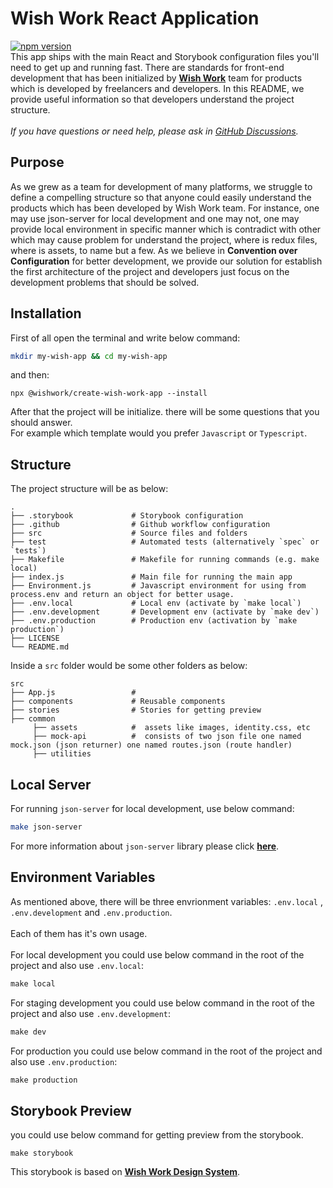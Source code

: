 # Wish Work React Application

[![npm version](https://badge.fury.io/js/%40wishwork%2Fcreate-wish-work-app.svg)](https://badge.fury.io/js/%40wishwork%2Fcreate-wish-work-app) \
This app ships with the main React and Storybook configuration files you'll need to get up and running fast. There are standards for front-end development
that has been initialized by [**Wish Work**](https://wishwork.org) team for products which is developed by freelancers and developers. In this
README, we provide useful information so that developers understand the project structure. \
\
*If you have questions or need help, please ask in [GitHub Discussions](https://github.com/wish-team/wishwork-cli/discussions).*

## Purpose
As we grew as a team for development of many platforms, we struggle to define a compelling structure so that anyone could 
easily understand the products which has been developed by Wish Work team. For instance, one may use json-server for local development
and one may not, one may provide local environment in specific manner which is contradict with other which may cause problem for understand the project, where is redux files, where is assets, 
to name but a few. As we believe in **Convention over Configuration** for better development, we provide our solution for establish the first architecture of the project and developers just focus on the development problems that should be solved.

## Installation
First of all open the terminal and write below command:
```sh
mkdir my-wish-app && cd my-wish-app
```
and then:
```npm
npx @wishwork/create-wish-work-app --install
```
After that the project will be initialize. there will be some questions that you should answer.\
For example which template would you prefer `Javascript` or `Typescript`.


## Structure
The project structure will be as below: 

    .
    ├── .storybook             # Storybook configuration
    ├── .github                # Github workflow configuration
    ├── src                    # Source files and folders
    ├── test                   # Automated tests (alternatively `spec` or `tests`)
    ├── Makefile               # Makefile for running commands (e.g. make local)
    ├── index.js               # Main file for running the main app
    ├── Environment.js         # Javascript environment for using from process.env and return an object for better usage. 
    ├── .env.local             # Local env (activate by `make local`)
    ├── .env.development       # Development env (activate by `make dev`)
    ├── .env.production        # Production env (activation by `make production`)
    ├── LICENSE                 
    └── README.md   

Inside a `src` folder would be some other folders as below:

    src
    ├── App.js                 # 
    ├── components             # Reusable components
    ├── stories                # Stories for getting preview
    ├── common                 
         ├── assets            #  assets like images, identity.css, etc
         ├── mock-api          #  consists of two json file one named mock.json (json returner) one named routes.json (route handler) 
         ├── utilities   


## Local Server

For running `json-server` for local development, use below command:
```sh
make json-server
```
For more information about `json-server` library please click [**here**](https://github.com/typicode/json-server).
## Environment Variables

As mentioned above, there will be three envrionment variables: `.env.local` , `.env.development` and `.env.production`. \
\
Each of them has it's own usage. \
\
For local development you could use below command in the root of the project and also use `.env.local`:
```makefile
make local
```
For staging development you could use below command in the root of the project and also use `.env.development`:
```makefile
make dev
```
For production you could use below command in the root of the project and also use `.env.production`:
```makefile
make production
```

## Storybook Preview
you could use below command for getting preview from the storybook.
```
make storybook
``` 
This storybook is based on [**Wish Work Design System**](https://github.com/wish-team/wish-work-dms).
